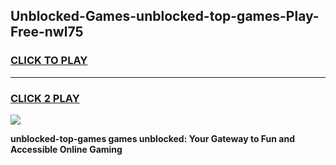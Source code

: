 
## Unblocked-Games-unblocked-top-games-Play-Free-nwl75
<h3>
<a href="https://premium76.site?title=unblocked-top-games&ref=21A">CLICK TO PLAY</a></h3>
<hr>

<h3>
<a href="https://premium76.site?title=unblocked-top-games&ref=21A">CLICK 2 PLAY</a>
  
</h3>

<a href="https://premium76.site?title=unblocked-top-games&ref=21A"><img src="https://clearcache.store/games.png"></a>


**unblocked-top-games games unblocked: Your Gateway to Fun and Accessible Online Gaming**
